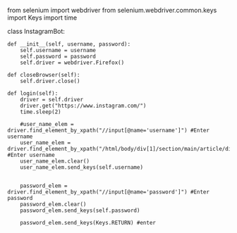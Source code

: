 from selenium import webdriver
from selenium.webdriver.common.keys import Keys
import time

class InstagramBot:
    
    def __init__(self, username, password):
        self.username = username
        self.password = password
        self.driver = webdriver.Firefox()

    def closeBrowser(self):
        self.driver.close()

    def login(self):
        driver = self.driver
        driver.get("https://www.instagram.com/")
        time.sleep(2)
        
        #user_name_elem = driver.find_element_by_xpath("//input[@name='username']") #Enter username
        user_name_elem = driver.find_element_by_xpath("/html/body/div[1]/section/main/article/div[2]/div[1]/div/form/div[2]/div/label/input[@name='username']") #Enter username
        user_name_elem.clear()
        user_name_elem.send_keys(self.username)
        
 
        password_elem = driver.find_element_by_xpath("//input[@name='password']") #Enter password
        password_elem.clear()
        password_elem.send_keys(self.password)

        password_elem.send_keys(Keys.RETURN) #enter
